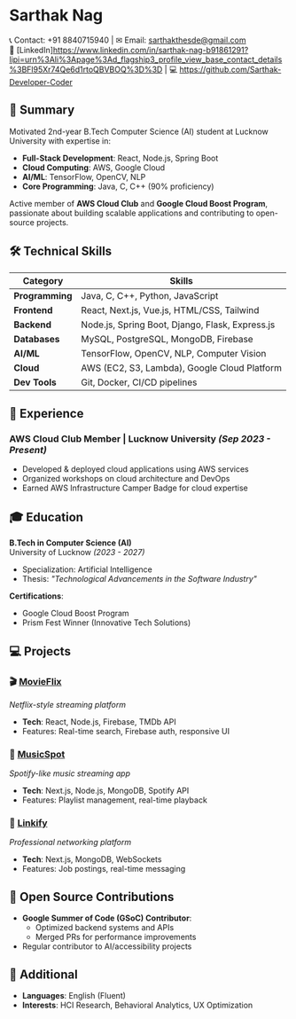 # Sarthak Nag
📞 Contact: +91 8840715940 | ✉ Email: sarthakthesde@gmail.com  
🔗 [LinkedIn]https://www.linkedin.com/in/sarthak-nag-b91861291?lipi=urn%3Ali%3Apage%3Ad_flagship3_profile_view_base_contact_details%3BFl95Xr74Qe6d1rtoQBVBOQ%3D%3D | 💻 https://github.com/Sarthak-Developer-Coder

## 🚀 Summary
Motivated 2nd-year B.Tech Computer Science (AI) student at Lucknow University with expertise in:
- **Full-Stack Development**: React, Node.js, Spring Boot
- **Cloud Computing**: AWS, Google Cloud
- **AI/ML**: TensorFlow, OpenCV, NLP
- **Core Programming**: Java, C, C++ (90% proficiency)  

Active member of **AWS Cloud Club** and **Google Cloud Boost Program**, passionate about building scalable applications and contributing to open-source projects.

## 🛠 Technical Skills  

| Category        | Skills                                                                 |
|-----------------|-----------------------------------------------------------------------|
| **Programming** | Java, C, C++, Python, JavaScript                                     |
| **Frontend**    | React, Next.js, Vue.js, HTML/CSS, Tailwind                           |
| **Backend**     | Node.js, Spring Boot, Django, Flask, Express.js                      |
| **Databases**   | MySQL, PostgreSQL, MongoDB, Firebase                                 |
| **AI/ML**       | TensorFlow, OpenCV, NLP, Computer Vision                            |
| **Cloud**       | AWS (EC2, S3, Lambda), Google Cloud Platform                        |
| **Dev Tools**   | Git, Docker, CI/CD pipelines                                        |

## 💼 Experience

### **AWS Cloud Club Member** | Lucknow University *(Sep 2023 - Present)*  
- Developed & deployed cloud applications using AWS services
- Organized workshops on cloud architecture and DevOps
- Earned AWS Infrastructure Camper Badge for cloud expertise

## 🎓 Education  
**B.Tech in Computer Science (AI)**  
University of Lucknow *(2023 - 2027)*  
- Specialization: Artificial Intelligence  
- Thesis: *"Technological Advancements in the Software Industry"*  

**Certifications**:  
- Google Cloud Boost Program  
- Prism Fest Winner (Innovative Tech Solutions)  

## 💻 Projects  

### 🎬 [MovieFlix](project-link)  
*Netflix-style streaming platform*  
- **Tech**: React, Node.js, Firebase, TMDb API  
- Features: Real-time search, Firebase auth, responsive UI  

### 🎵 [MusicSpot](project-link)  
*Spotify-like music streaming app*  
- **Tech**: Next.js, Node.js, MongoDB, Spotify API  
- Features: Playlist management, real-time playback  

### 🔗 [Linkify](project-link)  
*Professional networking platform*  
- **Tech**: Next.js, MongoDB, WebSockets  
- Features: Job postings, real-time messaging  

## 🌟 Open Source Contributions  
- **Google Summer of Code (GSoC) Contributor**:  
  - Optimized backend systems and APIs  
  - Merged PRs for performance improvements  
- Regular contributor to AI/accessibility projects  

## 📜 Additional  
- **Languages**: English (Fluent)  
- **Interests**: HCI Research, Behavioral Analytics, UX Optimization  
